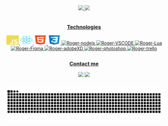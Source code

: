
<div align="center">
  <a href="https://github.com/rogerbatt">
  <img height="180em" src="![Anurag's GitHub stats](https://github-readme-stats.vercel.app/api?username=rogerbatt&show_icons=true&theme=dracula)"/>
  <img height="180em" src="https://github-readme-stats.vercel.app/api/top-langs/?username=rogerbatt&layout=compact&langs_count=7&bg_color=360,FFE6FA,E3FDF5&title_color=000&text_color=000"/>
</div>

<div style="display: inline_block" align="center"><br>
  <h3>Technologies</h3>
  <img alt="Roger-Js" height="30" width="40" src="https://raw.githubusercontent.com/devicons/devicon/master/icons/javascript/javascript-plain.svg">
  <img alt="Roger-React" height="30" width="40" src="https://raw.githubusercontent.com/devicons/devicon/master/icons/react/react-original.svg">
  <img alt="Roger-HTML" height="30" width="40" src="https://raw.githubusercontent.com/devicons/devicon/master/icons/html5/html5-original.svg">
  <img alt="Roger-CSS" height="30" width="40" src="https://raw.githubusercontent.com/devicons/devicon/master/icons/css3/css3-original.svg">
  <img alt="Roger-nodejs" height="30" width="40" src="https://cdn.jsdelivr.net/gh/devicons/devicon/icons/nodejs/nodejs-original.svg">
  <img alt="Roger-VSCODE" height="30" width="40" src="https://cdn.jsdelivr.net/gh/devicons/devicon/icons/vscode/vscode-original.svg">
  <img alt="Roger-Lua" height="30" width="40" src="https://cdn.jsdelivr.net/gh/devicons/devicon/icons/lua/lua-original.svg">
  <img alt="Roger-Figma" height="30" width="40" src="https://cdn.jsdelivr.net/gh/devicons/devicon/icons/figma/figma-original.svg">
  <img alt="Roger-adobeXD" height="30" width="40" src="https://cdn.jsdelivr.net/gh/devicons/devicon/icons/xd/xd-plain.svg">
  <img alt="Roger-photoshop" height="30" width="40" src="https://cdn.jsdelivr.net/gh/devicons/devicon/icons/photoshop/photoshop-plain.svg">
  <img alt="Roger-trello" height="30" width="40" src="https://cdn.jsdelivr.net/gh/devicons/devicon/icons/trello/trello-plain.svg">
  
  ##
 
<div align="center"> 
  <h3>Contact me</h3>
  <a href="mailto:rogeriobf.dev@gmail.com"><img src="https://img.shields.io/badge/-Gmail-%23333?style=for-the-badge&logo=gmail&logoColor=white" target="_blank"></a>
  <a href="https://www.linkedin.com/in/rogerio-battistoni-filho-87432a133/" target="_blank"><img src="https://img.shields.io/badge/-LinkedIn-%230077B5?style=for-the-badge&logo=linkedin&logoColor=white" target="_blank"></a> 
  
  ##
  
  ![Snake animation](https://github.com/rogerbatt/rogerbatt/blob/output/github-contribution-grid-snake-dark.svg)
 
</div>
